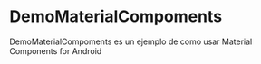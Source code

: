 # DemoMaterialCompoments
DemoMaterialCompoments es un ejemplo de como usar Material Components for Android
